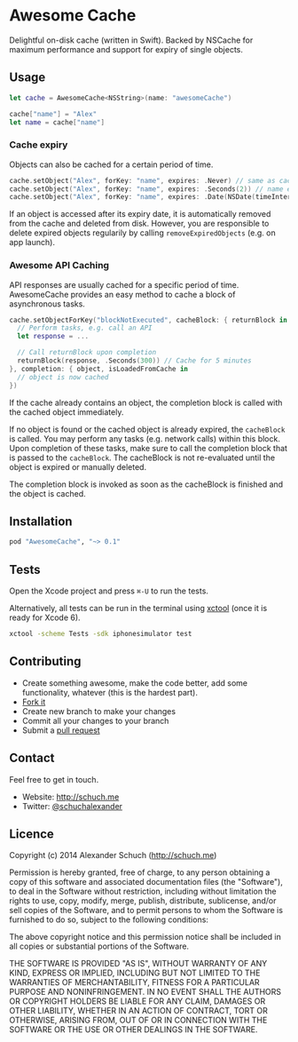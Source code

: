 # Awesome Cache

Delightful on-disk cache (written in Swift).
Backed by NSCache for maximum performance and support for expiry of single objects.


## Usage

```swift
let cache = AwesomeCache<NSString>(name: "awesomeCache")

cache["name"] = "Alex"
let name = cache["name"]
```


### Cache expiry

Objects can also be cached for a certain period of time.

```swift
cache.setObject("Alex", forKey: "name", expires: .Never) // same as cache["name"] = "Alex"
cache.setObject("Alex", forKey: "name", expires: .Seconds(2)) // name expires in 2 seconds
cache.setObject("Alex", forKey: "name", expires: .Date(NSDate(timeIntervalSince1970: 1428364800))) // name expires on 4th of July 2015
```

If an object is accessed after its expiry date, it is automatically removed from the cache and deleted from disk.
However, you are responsible to delete expired objects regularily by calling `removeExpiredObjects` (e.g. on app launch).


### Awesome API Caching

API responses are usually cached for a specific period of time. AwesomeCache provides an easy method to cache a block of asynchronous tasks.

```swift
cache.setObjectForKey("blockNotExecuted", cacheBlock: { returnBlock in
  // Perform tasks, e.g. call an API
  let response = ...

  // Call returnBlock upon completion
  returnBlock(response, .Seconds(300)) // Cache for 5 minutes
}, completion: { object, isLoadedFromCache in
  // object is now cached
})
```

If the cache already contains an object, the completion block is called with the cached object immediately.

If no object is found or the cached object is already expired, the `cacheBlock` is called.
You may perform any tasks (e.g. network calls) within this block. Upon completion of these tasks, make sure to call the completion block that is passed to the `cacheBlock`. The cacheBlock is not re-evaluated until the object is expired or manually deleted.

The completion block is invoked as soon as the cacheBlock is finished and the object is cached.


## Installation

```bash
pod "AwesomeCache", "~> 0.1"
```


## Tests

Open the Xcode project and press `⌘-U` to run the tests.

Alternatively, all tests can be run in the terminal using [xctool](https://github.com/facebook/xctool) (once it is ready for Xcode 6).

```bash
xctool -scheme Tests -sdk iphonesimulator test
```


## Contributing

* Create something awesome, make the code better, add some functionality,
  whatever (this is the hardest part).
* [Fork it](http://help.github.com/forking/)
* Create new branch to make your changes
* Commit all your changes to your branch
* Submit a [pull request](http://help.github.com/pull-requests/)


## Contact

Feel free to get in touch.

* Website: <http://schuch.me>
* Twitter: [@schuchalexander](http://twitter.com/schuchalexander)


## Licence

Copyright (c) 2014 Alexander Schuch (http://schuch.me)

Permission is hereby granted, free of charge, to any person obtaining a copy of this software and associated documentation files (the "Software"), to deal in the Software without restriction, including without limitation the rights to use, copy, modify, merge, publish, distribute, sublicense, and/or sell copies of the Software, and to permit persons to whom the Software is furnished to do so, subject to the following conditions:

The above copyright notice and this permission notice shall be included in all copies or substantial portions of the Software.

THE SOFTWARE IS PROVIDED "AS IS", WITHOUT WARRANTY OF ANY KIND, EXPRESS OR IMPLIED, INCLUDING BUT NOT LIMITED TO THE WARRANTIES OF MERCHANTABILITY, FITNESS FOR A PARTICULAR PURPOSE AND NONINFRINGEMENT. IN NO EVENT SHALL THE AUTHORS OR COPYRIGHT HOLDERS BE LIABLE FOR ANY CLAIM, DAMAGES OR OTHER LIABILITY, WHETHER IN AN ACTION OF CONTRACT, TORT OR OTHERWISE, ARISING FROM, OUT OF OR IN CONNECTION WITH THE SOFTWARE OR THE USE OR OTHER DEALINGS IN THE SOFTWARE.
